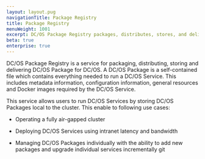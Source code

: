 ```yaml
---
layout: layout.pug
navigationTitle: Package Registry
title: Package Registry
menuWeight: 1001
excerpt: DC/OS Package Registry packages, distributes, stores, and delivers DC/OS Packages on DC/OS
beta: true
enterprise: true
---
```


DC/OS Package Registry is a service for packaging, distributing, storing and delivering DC/OS Package for DC/OS. A DC/OS Package is a self-contained file which contains everything needed to run a DC/OS Service. This includes metadata information, configuration information, general resources and Docker images required by the DC/OS Service.

This service allows users to run DC/OS Services by storing DC/OS Packages local to the cluster. This enable to following use cases:

- Operating a fully air-gapped cluster

- Deploying DC/OS Services using intranet latency and bandwidth

- Managing DC/OS Packages individually with the ability to add new packages and upgrade individual services incrementally
git
